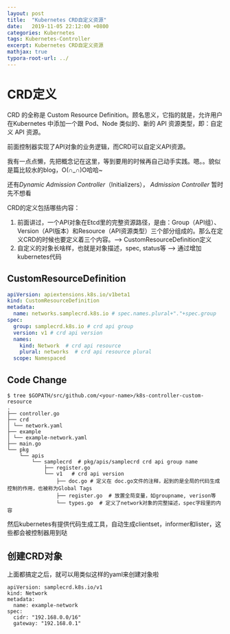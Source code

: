 ```yaml
---
layout: post
title:  "Kubernetes CRD自定义资源"
date:   2019-11-05 22:12:00 +0800
categories: Kubernetes
tags: Kubernetes-Controller
excerpt: Kubernetes CRD自定义资源
mathjax: true
typora-root-url: ../
---
```


# CRD定义

CRD 的全称是 Custom Resource Definition。顾名思义，它指的就是，允许用户在Kubernetes 中添加一个跟 Pod、Node 类似的、新的 API 资源类型，即：自定义 API 资源。

前面控制器实现了API对象的业务逻辑，而CRD可以自定义API资源。

我有一点点懒，先把概念记在这里，等到要用的时候再自己动手实践。嗯。。貌似是篇比较水的blog，O(∩_∩)O哈哈~ 

还有*Dynamic Admission Controller*（Initializers）， *Admission Controller* 暂时先不想看

CRD的定义包括哪些内容：

1. 前面讲过，一个API对象在Etcd里的完整资源路径，是由：Group（API组）、Version（API版本）和Resource（API资源类型）三个部分组成的。那么在定义CRD的时候也要定义着三个内容。——> CustomResourceDefinition定义
2. 自定义的对象长啥样，也就是对象描述，spec, status等 ——> 通过增加kubernetes代码

## CustomResourceDefinition

```yaml
apiVersion: apiextensions.k8s.io/v1beta1
kind: CustomResourceDefinition
metadata:
  name: networks.samplecrd.k8s.io # spec.names.plural+"."+spec.group
spec:
  group: samplecrd.k8s.io # crd api group
  version: v1 # crd api version 
  names:
    kind: Network  # crd api resource
    plural: networks  # crd api resource plural
  scope: Namespaced
```

## Code Change

```shell
$ tree $GOPATH/src/github.com/<your-name>/k8s-controller-custom-resource
.
├── controller.go
├── crd
│ └── network.yaml
├── example
│ └── example-network.yaml
├── main.go
└── pkg
	└── apis
		└── samplecrd  # pkg/apis/samplecrd crd api group name
			├── register.go
			└── v1   # crd api version
				├── doc.go # 定义在 doc.go文件的注释，起到的是全局的代码生成控制的作用，也被称为Global Tags
				├── register.go  # 放置全局变量，如groupname, verison等
				└── types.go  # 定义了network对象的完整描述，spec字段里的内容
```

然后kubernetes有提供代码生成工具，自动生成clientset，informer和lister，这些都会被控制器用到哒

## 创建CRD对象

上面都搞定之后，就可以用类似这样的yaml来创建对象啦 

```
apiVersion: samplecrd.k8s.io/v1
kind: Network
metadata:
  name: example-network
spec:
  cidr: "192.168.0.0/16"
  gateway: "192.168.0.1"
```